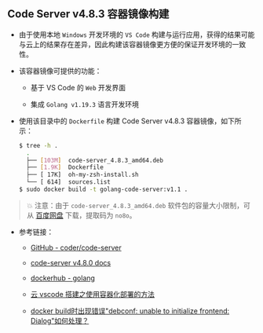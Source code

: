 ## Code Server v4.8.3 容器镜像构建

- 由于使用本地 `Windows` 开发环境的 `VS Code` 构建与运行应用，获得的结果可能与云上的结果存在差异，因此构建该容器镜像更方便的保证开发环境的一致性。

- 该容器镜像可提供的功能：

  - 基于 VS Code 的 `Web` 开发界面

  - 集成 `Golang v1.19.3` 语言开发环境

- 使用该目录中的 `Dockerfile` 构建 Code Server v4.8.3 容器镜像，如下所示：

  ```bash
  $ tree -h .
    .
    ├── [103M]  code-server_4.8.3_amd64.deb
    ├── [1.9K]  Dockerfile
    ├── [ 17K]  oh-my-zsh-install.sh
    └── [ 614]  sources.list
  $ sudo docker build -t golang-code-server:v1.1 .
  ```

> 💥 注意：由于 `code-server_4.8.3_amd64.deb` 软件包的容量大小限制，可从  [百度网盘](https://pan.baidu.com/s/1ul4ZYZa1Cpmp_5fXxyGJtg) 下载，提取码为 `no8o`。

- 参考链接：

  - [GitHub - coder/code-server](https://github.com/coder/code-server)

  - [code-server v4.8.0 docs](https://coder.com/docs/code-server/latest)

  - [dockerhub - golang](https://hub.docker.com/_/golang)

  - [云 vscode 搭建之使用容器化部署的方法](https://www.jb51.net/article/261704.htm)

  - [docker build时出现错误"debconf: unable to initialize frontend: Dialog"如何处理？](https://blog.51cto.com/u_15061952/3607022)
